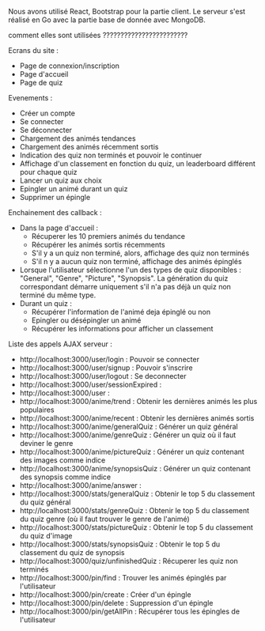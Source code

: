 Nous avons utilisé React, Bootstrap pour la partie client.
Le serveur s'est réalisé en Go avec la partie base de donnée avec MongoDB.

comment elles sont utilisées ????????????????????????

Ecrans du site : 
- Page de connexion/inscription
- Page d'accueil
- Page de quiz

Evenements :
- Créer un compte
- Se connecter
- Se déconnecter
- Chargement des animés tendances
- Chargement des animés récemment sortis
- Indication des quiz non terminés et pouvoir le continuer
- Affichage d'un classement en fonction du quiz, un leaderboard différent pour chaque quiz
- Lancer un quiz aux choix
- Epingler un animé durant un quiz
- Supprimer un épingle

Enchainement des callback :
- Dans la page d'accueil :
   - Récuperer les 10 premiers animés du tendance
   - Récupérer les animés sortis récemments
   - S'il y a un quiz non terminé, alors, affichage des quiz non terminés
   - S'il n y a aucun quiz non terminé, affichage des animés épinglés
- Lorsque l'utilisateur sélectionne l'un des types de quiz disponibles : "General", "Genre", "Picture", "Synopsis". La génération du quiz correspondant démarre uniquement s'il n'a pas déjà un quiz non terminé du même type.
- Durant un quiz :
   - Récupérer l'information de l'animé deja épinglé ou non
   - Epingler ou désépingler un animé
   - Récupérer les informations pour afficher un classement



Liste des appels AJAX serveur :
- http://localhost:3000/user/login : Pouvoir se connecter
- http://localhost:3000/user/signup : Pouvoir s'inscrire
- http://localhost:3000/user/logout : Se deconnecter
- http://localhost:3000/user/sessionExpired :
- http://localhost:3000/user : 
- http://localhost:3000/anime/trend : Obtenir les dernières animés les plus populaires
- http://localhost:3000/anime/recent : Obtenir les dernières animés sortis
- http://localhost:3000/anime/generalQuiz : Générer un quiz général
- http://localhost:3000/anime/genreQuiz : Générer un quiz où il faut deviner le genre
- http://localhost:3000/anime/pictureQuiz : Générer un quiz contenant des images comme indice
- http://localhost:3000/anime/synopsisQuiz : Générer un quiz contenant des synopsis comme indice
- http://localhost:3000/anime/answer : 
- http://localhost:3000/stats/generalQuiz : Obtenir le top 5 du classement du quiz général
- http://localhost:3000/stats/genreQuiz : Obtenir le top 5 du classement du quiz genre (où il faut trouver le genre de l'animé)
- http://localhost:3000/stats/pictureQuiz : Obtenir le top 5 du classement du quiz d'image
- http://localhost:3000/stats/synopsisQuiz : Obtenir le top 5 du classement du quiz de synopsis
- http://localhost:3000/quiz/unfinishedQuiz : Récuperer les quiz non terminés
- http://localhost:3000/pin/find : Trouver les animés épinglés par l'utilisateur
- http://localhost:3000/pin/create : Créer d'un épingle
- http://localhost:3000/pin/delete : Suppression d'un épingle
- http://localhost:3000/pin/getAllPin : Récupérer tous les épingles de l'utilisateur
